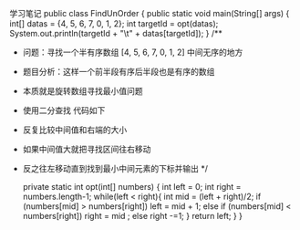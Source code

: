 学习笔记
public class FindUnOrder {
    public static void main(String[] args) {
        int[] datas = {4, 5, 6, 7, 0, 1, 2};
        int targetId = opt(datas);
        System.out.println(targetId + "\t" + datas[targetId]);
    }
/**
 *  问题：寻找一个半有序数组 [4, 5, 6, 7, 0, 1, 2] 中间无序的地方
 *  题目分析：这样一个前半段有序后半段也是有序的数组
 *  本质就是旋转数组寻找最小值问题
 *  使用二分查找 代码如下
 *  反复比较中间值和右端的大小
 *  如果中间值大就把寻找区间往右移动
 *  反之往左移动直到找到最小中间元素的下标并输出
 */

    private static int opt(int[] numbers) {
        int left = 0;
        int right = numbers.length-1;
        while(left < right){
            int mid = (left + right)/2;
            if (numbers[mid] > numbers[right])
                left = mid + 1;
            else if (numbers[mid] < numbers[right])
                right = mid ;
            else right -=1;
        }
        return left;
    }
}
